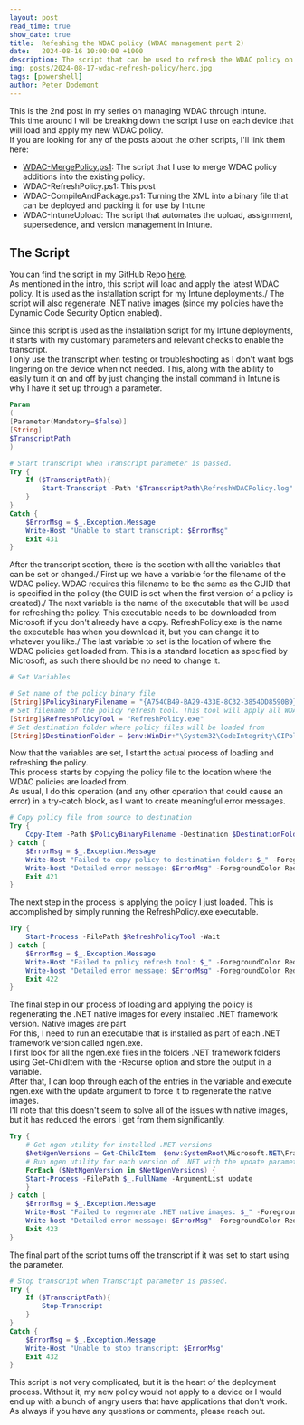 ```yaml
---
layout: post
read_time: true
show_date: true
title:  Refeshing the WDAC policy (WDAC management part 2)
date:   2024-08-16 10:00:00 +1000
description: The script that can be used to refresh the WDAC policy on a device.
img: posts/2024-08-17-wdac-refresh-policy/hero.jpg
tags: [powershell]
author: Peter Dodemont
---
```

This is the 2nd post in my series on managing WDAC through Intune.\
This time around I will be breaking down the script I use on each device that will load and apply my new WDAC policy.\
If you are looking for any of the posts about the other scripts, I'll link them here:
* [WDAC-MergePolicy.ps1](\wdac-policy-merge.html): The script that I use to merge WDAC policy additions into the existing policy.
* WDAC-RefreshPolicy.ps1: This post
* WDAC-CompileAndPackage.ps1: Turning the XML into a binary file that can be deployed and packing it for use by Intune
* WDAC-IntuneUpload: The script that automates the upload, assignment, supersedence, and version management in Intune.

## The Script
You can find the script in my GitHub Repo [here](https://github.com/PeterDodemont/Scripts/tree/main/Misc).\
As mentioned in the intro, this script will load and apply the latest WDAC policy. It is used as the installation script for my Intune deployments./
The script will also regenerate .NET native images (since my policies have the Dynamic Code Security Option enabled).

Since this script is used as the installation script for my Intune deployments, it starts with my customary parameters and relevant checks to enable the transcript.\
I only use the transcript when testing or troubleshooting as I don't want logs lingering on the device when not needed. This, along with the ability to easily turn it on and off by just changing the install command in Intune is why I have it set up through a parameter.
```powershell
Param
(
[Parameter(Mandatory=$false)]
[String]
$TranscriptPath
)

# Start transcript when Transcript parameter is passed.
Try {
    If ($TranscriptPath){
        Start-Transcript -Path "$TranscriptPath\RefreshWDACPolicy.log" -Force
    }
}
Catch {
    $ErrorMsg = $_.Exception.Message
    Write-Host "Unable to start transcript: $ErrorMsg"
    Exit 431
}
```

After the transcript section, there is the section with all the variables that can be set or changed./
First up we have a variable for the filename of the WDAC policy. WDAC requires this filename to be the same as the GUID that is specified in the policy (the GUID is set when the first version of a policy is created)./
The next variable is the name of the executable that will be used for refreshing the policy. This executable needs to be downloaded from Microsoft if you don't already have a copy. RefreshPolicy.exe is the name the executable has when you download it, but you can change it to whatever you like./
The last variable to set is the location of where the WDAC policies get loaded from. This is a standard location as specified by Microsoft, as such there should be no need to change it.
```powershell
# Set Variables

# Set name of the policy binary file
[String]$PolicyBinaryFilename = "{A754CB49-BA29-433E-8C32-3854DD8590B9}.cip"
# Set filename of the policy refresh tool. This tool will apply all WDAC policies on a device and is provided by Microsoft at this URL https://www.microsoft.com/en-us/download/details.aspx?id=102925
[String]$RefreshPolicyTool = "RefreshPolicy.exe"
# Set destination folder where policy files will be loaded from
[String]$DestinationFolder = $env:WinDir+"\System32\CodeIntegrity\CIPolicies\Active\"
```

Now that the variables are set, I start the actual process of loading and refreshing the policy.\
This process starts by copying the policy file to the location where the WDAC policies are loaded from.\
As usual, I do this operation (and any other operation that could cause an error) in a try-catch block, as I want to create meaningful error messages.
```powershell
# Copy policy file from source to destination
Try {
    Copy-Item -Path $PolicyBinaryFilename -Destination $DestinationFolder -Force
} catch {
    $ErrorMsg = $_.Exception.Message
    Write-Host "Failed to copy policy to destination folder: $_" -ForegroundColor Red
    Write-host "Detailed error message: $ErrorMsg" -ForegroundColor Red
    Exit 421
}
```

The next step in the process is applying the policy I just loaded. This is accomplished by simply running the RefreshPolicy.exe executable.
```powershell
Try {
    Start-Process -FilePath $RefreshPolicyTool -Wait
} catch {
    $ErrorMsg = $_.Exception.Message
    Write-Host "Failed to policy refresh tool: $_" -ForegroundColor Red
    Write-host "Detailed error message: $ErrorMsg" -ForegroundColor Red
    Exit 422
}
```

The final step in our process of loading and applying the policy is regenerating the .NET native images for every installed .NET framework version. Native images are part\
For this, I need to run an executable that is installed as part of each .NET framework version called ngen.exe.\
I first look for all the ngen.exe files in the folders .NET framework folders using Get-ChildItem with the -Recurse option and store the output in a variable.\
After that, I can loop through each of the entries in the variable and execute ngen.exe with the update argument to force it to regenerate the native images.\
I'll note that this doesn't seem to solve all of the issues with native images, but it has reduced the errors I get from them significantly.
```powershell
Try {
    # Get ngen utility for installed .NET versions
    $NetNgenVersions = Get-ChildItem  $env:SystemRoot\Microsoft.NET\Framework ngen.exe -Recurse 
    # Run ngen utility for each version of .NET with the update parameter to regenerate images
    ForEach ($NetNgenVersion in $NetNgenVersions) { 
    Start-Process -FilePath $_.FullName -ArgumentList update
    }
} catch {
    $ErrorMsg = $_.Exception.Message
    Write-Host "Failed to regenerate .NET native images: $_" -ForegroundColor Red
    Write-host "Detailed error message: $ErrorMsg" -ForegroundColor Red
    Exit 423
}
```

The final part of the script turns off the transcript if it was set to start using the parameter.
```powershell
# Stop transcript when Transcript parameter is passed.
Try {
    If ($TranscriptPath){
        Stop-Transcript
    }
}
Catch {
    $ErrorMsg = $_.Exception.Message
    Write-Host "Unable to stop transcript: $ErrorMsg"
    Exit 432
}
```

This script is not very complicated, but it is the heart of the deployment process. Without it, my new policy would not apply to a device or I would end up with a bunch of angry users that have applications that don't work.\
As always if you have any questions or comments, please reach out.